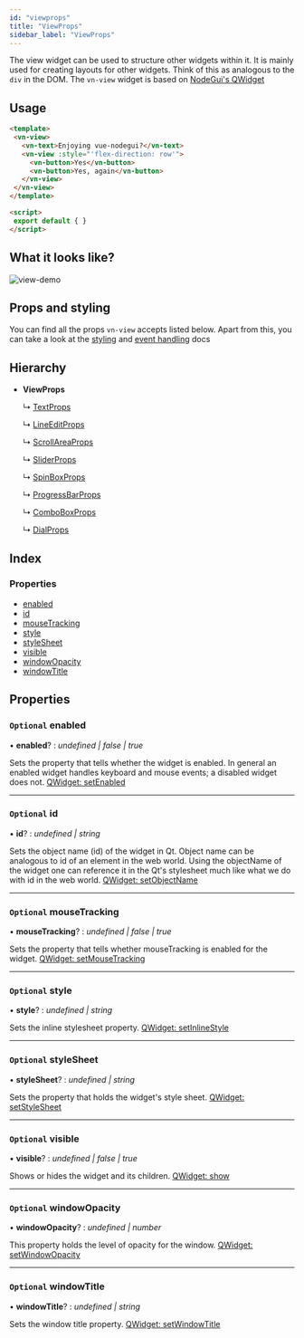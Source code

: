 ```yaml
---
id: "viewprops"
title: "ViewProps"
sidebar_label: "ViewProps"
---
```


The view widget can be used to structure other widgets within it.
It is mainly used for creating layouts for other widgets.
Think of this as analogous to the `div` in the DOM. The `vn-view` widget is based on [NodeGui's QWidget](https://docs.nodegui.org/docs/api/generated/classes/qwidget)

## Usage

```html
<template>
 <vn-view>
   <vn-text>Enjoying vue-nodegui?</vn-text>
   <vn-view :style="'flex-direction: row'">
     <vn-button>Yes</vn-button>
     <vn-button>Yes, again</vn-button>
   </vn-view>
 </vn-view>
</template>

<script>
 export default { }
</script>
```

## What it looks like?

![view-demo](/img/vn-view.png)

## Props and styling

You can find all the props `vn-view` accepts listed below.
Apart from this, you can take a look at the [styling](/docs/guides/3-styling)
and [event handling](/docs/guides/5-handle-events) docs

## Hierarchy

* **ViewProps**

  ↳ [TextProps](textprops.md)

  ↳ [LineEditProps](lineeditprops.md)

  ↳ [ScrollAreaProps](scrollareaprops.md)

  ↳ [SliderProps](sliderprops.md)

  ↳ [SpinBoxProps](spinboxprops.md)

  ↳ [ProgressBarProps](progressbarprops.md)

  ↳ [ComboBoxProps](comboboxprops.md)

  ↳ [DialProps](dialprops.md)

## Index

### Properties

* [enabled](viewprops.md#optional-enabled)
* [id](viewprops.md#optional-id)
* [mouseTracking](viewprops.md#optional-mousetracking)
* [style](viewprops.md#optional-style)
* [styleSheet](viewprops.md#optional-stylesheet)
* [visible](viewprops.md#optional-visible)
* [windowOpacity](viewprops.md#optional-windowopacity)
* [windowTitle](viewprops.md#optional-windowtitle)

## Properties

### `Optional` enabled

• **enabled**? : *undefined | false | true*

Sets the property that tells whether the widget is enabled. In general an enabled widget handles keyboard and mouse events; a disabled widget does not. [QWidget: setEnabled](https://docs.nodegui.org/docs/api/NodeWidget#widgetsetenabledenabled)

___

### `Optional` id

• **id**? : *undefined | string*

Sets the object name (id) of the widget in Qt. Object name can be analogous to id of an element in the web world. Using the objectName of the widget one can reference it in the Qt's stylesheet much like what we do with id in the web world. [QWidget: setObjectName](https://docs.nodegui.org/docs/api/NodeWidget#widgetsetobjectnameobjectname)

___

### `Optional` mouseTracking

• **mouseTracking**? : *undefined | false | true*

Sets the property that tells whether mouseTracking is enabled for the widget. [QWidget: setMouseTracking](https://docs.nodegui.org/docs/api/NodeWidget#widgetsetmousetrackingismousetracked)

___

### `Optional` style

• **style**? : *undefined | string*

Sets the inline stylesheet property. [QWidget: setInlineStyle](https://docs.nodegui.org/docs/api/NodeWidget#widgetsetinlinestylestyle)

___

### `Optional` styleSheet

• **styleSheet**? : *undefined | string*

Sets the property that holds the widget's style sheet. [QWidget: setStyleSheet](https://docs.nodegui.org/docs/api/NodeWidget#widgetsetstylesheetstylesheet)

___

### `Optional` visible

• **visible**? : *undefined | false | true*

Shows or hides the widget and its children. [QWidget: show](https://docs.nodegui.org/docs/api/NodeWidget#widgetshow)

___

### `Optional` windowOpacity

• **windowOpacity**? : *undefined | number*

This property holds the level of opacity for the window. [QWidget: setWindowOpacity](https://docs.nodegui.org/docs/api/NodeWidget#widgetsetwindowopacityopacity)

___

### `Optional` windowTitle

• **windowTitle**? : *undefined | string*

Sets the window title property. [QWidget: setWindowTitle](https://docs.nodegui.org/docs/api/NodeWidget#widgetsetwindowtitletitle)
